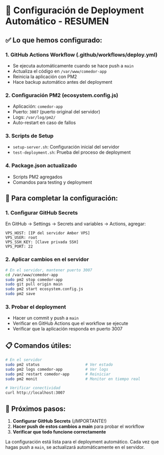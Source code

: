 # 🚀 Configuración de Deployment Automático - RESUMEN

## ✅ Lo que hemos configurado:

### 1. **GitHub Actions Workflow** (.github/workflows/deploy.yml)
- Se ejecuta automáticamente cuando se hace push a `main`
- Actualiza el código en `/var/www/comedor-app`
- Reinicia la aplicación con PM2
- Hace backup automático antes del deployment

### 2. **Configuración PM2** (ecosystem.config.js)
- Aplicación: `comedor-app`
- Puerto: `3007` (puerto original del servidor)
- Logs: `/var/log/pm2/`
- Auto-restart en caso de fallos

### 3. **Scripts de Setup**
- `setup-server.sh`: Configuración inicial del servidor
- `test-deployment.sh`: Prueba del proceso de deployment

### 4. **Package.json actualizado**
- Scripts PM2 agregados
- Comandos para testing y deployment

## 🔧 Para completar la configuración:

### 1. **Configurar GitHub Secrets**
En GitHub → Settings → Secrets and variables → Actions, agregar:

```
VPS_HOST: [IP del servidor Amber VPS]
VPS_USER: root
VPS_SSH_KEY: [Clave privada SSH]
VPS_PORT: 22
```

### 2. **Aplicar cambios en el servidor**
```bash
# En el servidor, mantener puerto 3007
cd /var/www/comedor-app
sudo pm2 stop comedor-app
sudo git pull origin main
sudo pm2 start ecosystem.config.js
sudo pm2 save
```

### 3. **Probar el deployment**
- Hacer un commit y push a `main`
- Verificar en GitHub Actions que el workflow se ejecute
- Verificar que la aplicación responda en puerto 3007

## 📋 Comandos útiles:

```bash
# En el servidor
sudo pm2 status                    # Ver estado
sudo pm2 logs comedor-app          # Ver logs
sudo pm2 restart comedor-app       # Reiniciar
sudo pm2 monit                     # Monitor en tiempo real

# Verificar conectividad
curl http://localhost:3007
```

## 🎯 Próximos pasos:

1. **Configurar GitHub Secrets** (¡IMPORTANTE!)
2. **Hacer push de estos cambios a main** para probar el workflow
3. **Verificar que todo funcione correctamente**

La configuración está lista para el deployment automático. Cada vez que hagas push a `main`, se actualizará automáticamente en el servidor.
